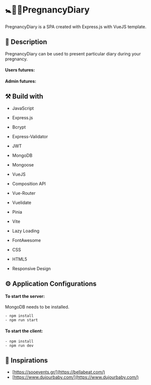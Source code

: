 # :baby_symbol::baby_bottle::memo:PregnancyDiary
PregnancyDiary is a SPA created with Express.js with VueJS template.

## :memo: Description
PregnancyDiary can be used to present particular diary during your pregnancy.

#### Users futures: 
      
#### Admin futures: 

## :hammer_and_pick: Build with

 - JavaScript

 - Express.js
 
 - Bcrypt
 
 - Express-Validator
 
 - JWT

 - MongoDB 

 - Mongoose 
 
 - VueJS

 - Composition API
 
 - Vue-Router
   
 - Vuelidate
   
 - Pinia

 - Vite
   
 - Lazy Loading
 
 - FontAwesome

 - CSS

 - HTML5
 
 - Responsive Design

## :gear: Application Configurations
 #### To start the server: 
 
MongoDB needs to be installed.

    - npm install
    - npm run start
    
 #### To start the client: 
 
    - npm install
    - npm run dev

## :star2: Inspirations

- [https://sooevents.gr/](https://bellabeat.com/)
- [https://www.dujourbaby.com/](https://www.dujourbaby.com/)
